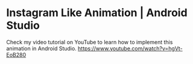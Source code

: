 # Instagram Like Animation | Android Studio

Check my video tutorial on YouTube to learn how to implement this animation in Android Studio.
https://www.youtube.com/watch?v=hgVt-EoB280
